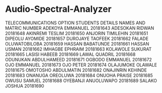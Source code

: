 # Audio-Spectral-Analyzer


TELECOMMUNICATIONS OPTION STUDENTS DETAILS
NAMES AND MATRIC NUMBER
ADEKOYA EMMANUEL	20181643
ADESOKAN RIDWAN	20181648
AKINREMI TESLIM	20181650
ANJORIN TIMILEHIN	20181651
DIPEOLU AYOMIDE	20181657
DUROJAYE TAOFEEK	20181662
FALADE OLUWATOBILOBA	20181659
HASSAN BABATUNDE	20181661
HASSAN USMAN	20181662
IMHAGBE EPHRAIM	20181663
KOLAWOLE SUKURAT	20181665
LASISI HABEEB	20181669
LAWAL QUADRIL	20181668
ODUNUKAN ABDULHAMEED	20181671
OGBODO EMMANUEL	20181672
OJO EMMANUEL	20181673
OJO PETER	20181674
OLAJUMOKE OLAWALE	20181675
OMOTOSHO ABDULMATIN	20181682
ONAJINRIN KEHINDE	20181683
ONANUGA OREOLUWA	20181684
ONUOHA PRAISE	20181685
OWUSU SAMUEL	20181688
OYEBANJI ANUOLUWAPO	20181689
SALAKO JOSHUA	20181690
